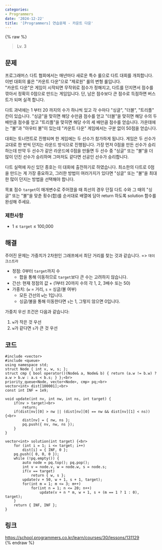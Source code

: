 ```yaml
---
categories:
- Programmers
date: '2024-12-22'
title: '[Programmers] 연습문제 - 카운트 다운'
---
```


{% raw %}
> Lv. 3<br>

## 문제
프로그래머스 다트 협회에서는 매년마다 새로운 특수 룰으로 다트 대회를 개최합니다. 이번 대회의 룰은 "카운트 다운"으로 "제로원" 룰의 변형 룰입니다.  
"카운트 다운"은 게임이 시작되면 무작위로 점수가 정해지고, 다트를 던지면서 점수를 깎아서 정확히 0점으로 만드는 게임입니다. 단, 남은 점수보다 큰 점수로 득점하면 버스트가 되며 실격 합니다.

다트 과녁에는 1 부터 20 까지의 수가 하나씩 있고 각 수마다 "싱글", "더블", "트리플" 칸이 있습니다. "싱글"을 맞히면 해당 수만큼 점수를 얻고 "더블"을 맞히면 해당 수의 두 배만큼 점수를 얻고 "트리플"을 맞히면 해당 수의 세 배만큼 점수를 얻습니다. 가운데에는 "불"과 "아우터 불"이 있는데 "카운트 다운" 게임에서는 구분 없이 50점을 얻습니다.

대회는 토너먼트로 진행되며 한 게임에는 두 선수가 참가하게 됩니다. 게임은 두 선수가 교대로 한 번씩 던지는 라운드 방식으로 진행됩니다. 가장 먼저 0점을 만든 선수가 승리하는데 만약 두 선수가 같은 라운드에 0점을 만들면 두 선수 중 "싱글" 또는 "불"을 더 많이 던진 선수가 승리하며 그마저도 같다면 선공인 선수가 승리합니다.

다트 실력에 자신 있던 종호는 이 대회에 출전하기로 하였습니다. 최소한의 다트로 0점을 만드는 게 가장 중요하고, 그러한 방법이 여러가지가 있다면 "싱글" 또는 "불"을 최대한 많이 던지는 방법을 선택해야 합니다.

목표 점수  `target`이 매개변수로 주어졌을 때 최선의 경우 던질 다트 수와 그 때의 "싱글" 또는 "불"을 맞춘 횟수(합)를 순서대로 배열에 담아 return 하도록 solution 함수를 완성해 주세요.

### 제한사항
-   1 ≤  `target`  ≤ 100,000

## 해결
주어진 문제는 가중치가 2차원인 그래프에서 최단 거리를 찾는 것과 같습니다. => `데이크스트라`<br>
- 정점: 0부터 `target`까지 수
	- 합을 통해 이동하므로 `target`보다 큰 수는 고려하지 않습니다.
- 간선: 현재 정점의 값 + (1부터 20까지 수의 각 1, 2, 3배수 또는 50)
- 가중치: (`w` = 거리, `s` = 싱글/불 여부)
	- 모든 간선의 `w`는 1입니다.
	- 싱글/불을 통해 이동한다면 `s`는 1, 그렇지 않으면 0입니다.

가중치 우선 조건은 다음과 같습니다:
1. `w`가 작은 것 우선
2. `w`가 같다면 `s`가 큰 것 우선

## 코드
```
#include <vector>
#include <queue>
using namespace std;
struct Node { int v, w, s; };
struct cmp { bool operator()(Node& a, Node& b) { return (a.w != b.w) ? a.w > b.w : a.s < b.s; } };<br>
priority_queue<Node, vector<Node>, cmp> pq;<br>
vector<int> dist[100001];<br>
const int INF = 1e9;

void update(int nv, int nw, int ns, int target) {
    if(nv > target)<br>
        return;
    if(dist[nv][0] > nw || (dist[nv][0] == nw && dist[nv][1] < ns)) {<br>
        dist[nv] = { nw, ns };
        pq.push({ nv, nw, ns });
    }
}

vector<int> solution(int target) {<br>
    for (int i = 1; i <= target; i++)
        dist[i] = { INF, 0 };
    pq.push({ 0, 0, 0 });
    while (!pq.empty()) {
        auto node = pq.top(); pq.pop();
        int v = node.v, w = node.w, s = node.s;
        if(v == target)
            return { w, s };
        update(v + 50, w + 1, s + 1, target);
        for(int m = 1; m <= 3; m++)
            for(int n = 1; n <= 20; n++)
                update(v + n * m, w + 1, s + (m == 1 ? 1 : 0), target);
    }
    return { INF, INF };
}
```

## 링크
https://school.programmers.co.kr/learn/courses/30/lessons/131129<br>
{% endraw %}